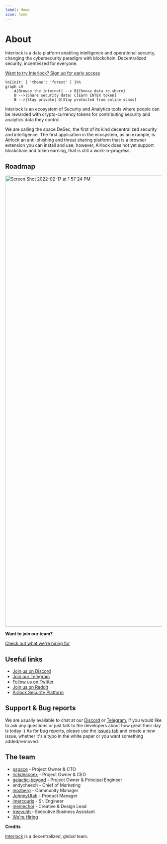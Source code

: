 ```yaml
---
label: Home
icon: home
---
```


# About

Interlock is a data platform enabling intelligence and operational security, changing the cybersecurity paradigm with blockchain. Decentralized security, incentivized for everyone. 

[Want to try Interlock? Sign up for early access](https://www.interlock.network/)

```mermaid
%%{init: { 'theme': 'forest' } }%%
graph LR
    A[Browse the internet] --> B{Choose data to share}
    B -->|Share security data| C[Earn INTER token]
    B -->|Stay private| D[Stay protected from online scams]
```

Interlock is an ecosystem of Security and Analytics tools where people can be rewarded with 
crypto-currency tokens for contributing security and analytics data they control.

We are calling the space DeSec, the first of its kind decentralized security and intelligence. The first application in the ecosystem, as an example, is Airlock an anti-phishing and threat sharing platform that is a browser extension you can install and use; however, Airlock does not yet support blockchain and token earning, that is still a work-in-progress.

## Roadmap
<img width="1445" alt="Screen Shot 2022-02-17 at 1 57 24 PM" src="https://user-images.githubusercontent.com/3850344/154554132-462a61c5-5188-415d-a9a4-74b6a797c9f4.png">


**Want to join our team?**

[Check out what we're hiring for](https://interlock.breezy.hr/)

## Useful links
* [Join us on Discord](https://discord.gg/YuxsG8znG2)
* [Join our Telegram](https://t.me/interlockchat)
* [Follow us on Twitter](https://www.twitter.com/interlockweb3)
* [Join us on Reddit](https://www.reddit.com/r/interlocknetwork)
* [Airlock Security Platform](https://airlock.security)

## Support & Bug reports

We are usually available to chat at our [Discord](https://discord.gg/PbCYBbynqd) or [Telegram](https://t.me/+IxzitrEVH2A1ODYx), if you would like to ask
any questions or just talk to the developers about how great their day is today :) As for bug reports, please use
the [Issues tab](https://github.com/interlock-network/interlock-whitepaper/issues) and create a new issue, whether it's a typo in the white paper or you want something added/removed.

## The team
* [pspace](https://github.com/justerhan) - Project Owner & CTO
* [rickdeaconx](https://github.com/rickdeaconx) - Project Owner & CEO
* [galactic-beyond](https://github.com/galactic-beyond) - Project Owner & Principal Engineer
* andycheech - Chief of Marketing
* [mozberg](https://github.com/championshuttler) - Community Manager
* [JohnnyUtah](https://github.com/teachrdan) - Product Manager
* [jmercouris](https://github.com/jmercouris) - Sr. Engineer
* [memechoi](http://chasehoch.com/) - Creative & Design Lead
* [treevuhh](https://github.com/Treevuhh) - Executive Business Assistant
* [We're Hiring](https://interlock.breezy.hr/)

**Credits**

[Interlock](https://interlock-network.github.io/interlock-whitepaper/litepaper/litepaper/) is a decentralized, global team.
